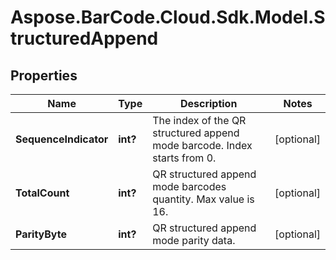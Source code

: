 # Aspose.BarCode.Cloud.Sdk.Model.StructuredAppend

## Properties

Name | Type | Description | Notes
---- | ---- | ----------- | -----
**SequenceIndicator** | **int?** | The index of the QR structured append mode barcode. Index starts from 0. | [optional]
**TotalCount** | **int?** | QR structured append mode barcodes quantity. Max value is 16. | [optional]
**ParityByte** | **int?** | QR structured append mode parity data. | [optional]

